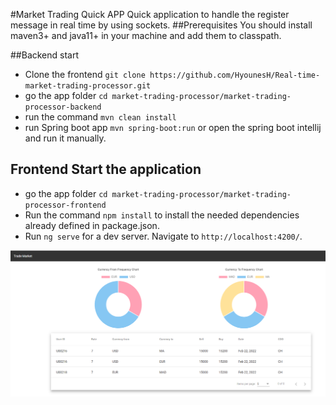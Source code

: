 #Market Trading Quick APP
Quick application to handle the register message in real time by using sockets.
##Prerequisites
You should install maven3+ and java11+ in your machine and add them to classpath.


##Backend start
* Clone the frontend `git clone https://github.com/HyounesH/Real-time-market-trading-processor.git`
* go the app folder `cd market-trading-processor/market-trading-processor-backend`
* run the command `mvn clean install`
* run Spring boot app `mvn spring-boot:run` or open the spring boot intellij and run it manually.
## Frontend Start the application
* go the app folder `cd market-trading-processor/market-trading-processor-frontend`
* Run the command `npm install` to install the needed dependencies already defined in package.json.
* Run `ng serve` for a dev server. Navigate to `http://localhost:4200/`.

![home page](market-trading-processor-frontend/src/assets/screenshots/dashboard.png)
